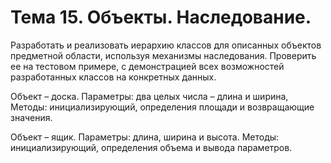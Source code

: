 # Тема 15. Объекты. Наследование.

Разработать и реализовать иерархию  классов для описанных объектов предметной области, используя механизмы наследования. Проверить ее на тестовом примере, с демонстрацией всех возможностей разработанных классов на конкретных данных. 

Объект – доска. Параметры: два целых числа – длина и ширина, Методы: инициализирующий, определения площади и возвращающие значения.

Объект – ящик. Параметры: длина, ширина и высота. Методы: инициализирующий, определения объема и вывода параметров. 
